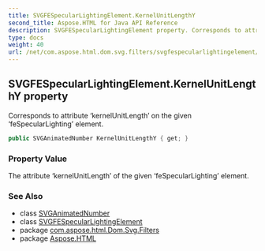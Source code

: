 ```yaml
---
title: SVGFESpecularLightingElement.KernelUnitLengthY
second_title: Aspose.HTML for Java API Reference
description: SVGFESpecularLightingElement property. Corresponds to attribute kernelUnitLength on the given feSpecularLighting element
type: docs
weight: 40
url: /net/com.aspose.html.dom.svg.filters/svgfespecularlightingelement/kernelunitlengthy/
---
```

## SVGFESpecularLightingElement.KernelUnitLengthY property

Corresponds to attribute ‘kernelUnitLength’ on the given ‘feSpecularLighting’ element.

```java
public SVGAnimatedNumber KernelUnitLengthY { get; }
```

### Property Value

The attribute ‘kernelUnitLength’ of the given ‘feSpecularLighting’ element.

### See Also

* class [SVGAnimatedNumber](../../../com.aspose.html.dom.svg.datatypes/svganimatednumber/)
* class [SVGFESpecularLightingElement](../)
* package [com.aspose.html.Dom.Svg.Filters](../../svgfespecularlightingelement/)
* package [Aspose.HTML](../../../)

